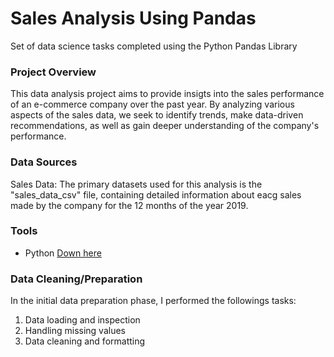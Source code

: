 # Sales Analysis Using Pandas
Set of data science tasks completed using the Python Pandas Library

### Project Overview
This data analysis project aims to provide insigts into the sales performance of an e-commerce company over the past year. By analyzing various aspects of the sales data, we seek to identify trends, make data-driven recommendations, as well as gain deeper understanding of the company's performance.

### Data Sources
Sales Data: The primary datasets used for this analysis is the "sales_data_csv" file, containing detailed information about eacg sales made by the company for the 12 months of the year 2019.

### Tools
- Python [Down here](https://www.python.org/downloads/release/python-3123/)

### Data Cleaning/Preparation
In the initial data preparation phase, I performed the followings tasks:
1. Data loading and inspection
2. Handling missing values
3. Data cleaning and formatting
